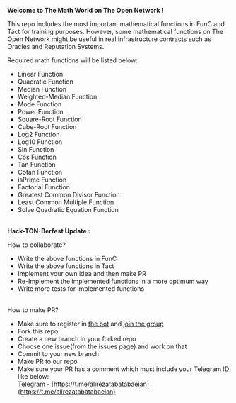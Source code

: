 **Welcome to The Math World on The Open Network !**

This repo includes the most important mathematical functions in FunC and Tact for training purposes. However, some mathematical functions on The Open Network might be useful in real infrastructure contracts such as Oracles and Reputation Systems.

Required math functions will be listed below: 
- Linear Function
- Quadratic Function
- Median Function
- Weighted-Median Function
- Mode Function
- Power Function
- Square-Root Function
- Cube-Root Function
- Log2 Function
- Log10 Function
- Sin Function
- Cos Function
- Tan Function
- Cotan Function
- isPrime Function
- Factorial Function
- Greatest Common Divisor Function
- Least Common Multiple Function
- Solve Quadratic Equation Function

\
**Hack-TON-Berfest Update :**

How to collaborate?
- Write the above functions in FunC
- Write the above functions in Tact
- Implement your own idea and then make PR
- Re-Implement the implemented functions in a more optimum way
- Write more tests for implemented functions

\
How to make PR?
- Make sure to register in [the bot](https://t.me/hacktonberfest_bot) and [join the group](https://t.me/hack_ton_berfest_2023)
- Fork this repo
- Create a new branch in your forked repo
- Choose one issue(from the issues page) and work on that
- Commit to your new branch
- Make PR to our repo
- Make sure your PR has a comment which must include your Telegram ID like below:\
Telegram - [https://t.me/alirezatabatabaeian](https://t.me/alirezatabatabaeian)